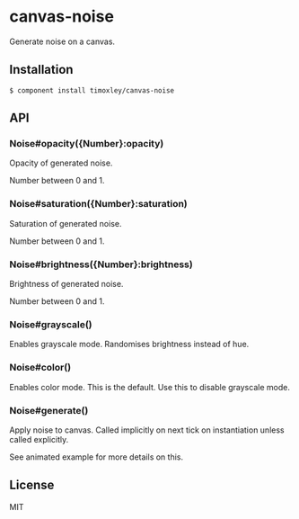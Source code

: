 
# canvas-noise

  Generate noise on a canvas.

## Installation

    $ component install timoxley/canvas-noise

## API

### Noise#opacity({Number}:opacity)

  Opacity of generated noise.

  Number between 0 and 1.

### Noise#saturation({Number}:saturation)

  Saturation of generated noise.

  Number between 0 and 1.

### Noise#brightness({Number}:brightness)

  Brightness of generated noise.

  Number between 0 and 1.

### Noise#grayscale()

  Enables grayscale mode. Randomises brightness instead of hue.

### Noise#color()

  Enables color mode. This is the default.
  Use this to disable grayscale mode.

### Noise#generate()

  Apply noise to canvas. Called implicitly on next tick on
  instantiation unless called explicitly.

  See animated example for more details on this.

## License

  MIT
